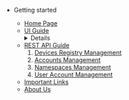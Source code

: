 - Getting started

  - [Home Page](homepage.md)
  - [UI Guide](UI/InfinimeshUI.md)
      <details>
      <ol>1. [Devices Registry Management](UI/Devices-Registry-Management-Page.md)
          <ol>1. [Device Management](UI/Device-Management-Page.md)</ol></ol>
      <ol>2. [Accounts Management](UI/Accounts-Management-Page.md)</ol>
      <ol>3. [Namespaces Management](UI/Namespaces-Management-Page.md)</ol>
      <ol>4. [Current User Account Management](UI/Current-User-Management.md)</ol>
      <ol>5. [Common tweaks](UI/Miscellaneous.md)</ol>
      </details>
  - [REST API Guide](REST.md)
    1. [Devices Registry Management](UI/REST-Device.md)
    2. [Accounts Management](UI/REST-Accounts.md)
    3. [Namespaces Management](UI/REST-Namespace.md)
    4. [User Account Management](UI/REST-User.md)
  - [Important Links](ImportantLinks.md)
  - [About Us](AboutUs.md)
